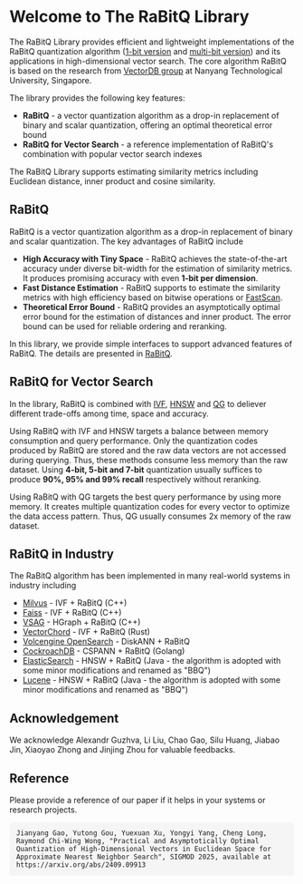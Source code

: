 # Welcome to The RaBitQ Library

The RaBitQ Library provides efficient and lightweight implementations of the RaBitQ quantization algorithm ([1-bit version](https://arxiv.org/abs/2405.12497) and [multi-bit version](https://arxiv.org/abs/2409.09913)) and its applications in high-dimensional vector search. The core algorithm RaBitQ is based on the research from [VectorDB group](https://vectordb-ntu.github.io/) at Nanyang Technological University, Singapore. 

The library provides the following key features:

* **RaBitQ** - a vector quantization algorithm as a drop-in replacement of binary and scalar quantization, offering an optimal theoretical error bound
* **RaBitQ for Vector Search** - a reference implementation of RaBitQ's combination with popular vector search indexes

The RaBitQ Library supports estimating similarity metrics including Euclidean distance, inner product and cosine similarity.

## RaBitQ 

RaBitQ is a vector quantization algorithm as a drop-in replacement of binary and scalar quantization. The key advantages of RaBitQ include

- **High Accuracy with Tiny Space** - RaBitQ achieves the state-of-the-art accuracy under diverse bit-width for the estimation of similarity metrics. It produces promising accuracy with even **1-bit per dimension**.
- **Fast Distance Estimation** - RaBitQ supports to estimate the similarity metrics with high efficiency based on bitwise operations or [FastScan](https://arxiv.org/abs/1704.07355).
- **Theoretical Error Bound** - RaBitQ provides an asymptotically optimal error bound for the estimation of distances and inner product. The error bound can be used for reliable ordering and reranking.

In this library, we provide simple interfaces to support advanced features of RaBitQ. The details are presented in [RaBitQ](rabitq/rabitq.md).

## RaBitQ for Vector Search
 In the library, RaBitQ is combined with [IVF](index/ivf.md), [HNSW](index/hnsw.md) and [QG](index/qg.md) to deliever different trade-offs among time, space and accuracy. 

Using RaBitQ with IVF and HNSW targets a balance between memory consumption and query performance. Only the quantization codes produced by RaBitQ are stored and the raw data vectors are not accessed during querying. Thus, these methods consume less memory than the raw dataset. 
Using **4-bit, 5-bit and 7-bit** quantization usually suffices to produce **90%, 95% and 99% recall** respectively without reranking. 

Using RaBitQ with QG targets the best query performance by using more memory. It creates multiple quantization codes for every vector to optimize the data access pattern. Thus, QG usually consumes 2x memory of the raw dataset. 


## RaBitQ in Industry

The RaBitQ algorithm has been implemented in many real-world systems in industry including 

- [Milvus](https://github.com/milvus-io/milvus) - IVF + RaBitQ (C++)
- [Faiss](https://github.com/facebookresearch/faiss) - IVF + RaBitQ (C++)
- [VSAG](https://github.com/antgroup/vsag) - HGraph + RaBitQ (C++)
- [VectorChord](https://github.com/tensorchord/VectorChord) - IVF + RaBitQ (Rust)
- [Volcengine OpenSearch](https://www.volcengine.com/docs/6465/1553583) - DiskANN + RaBitQ
- [CockroachDB](https://github.com/cockroachdb/cockroach) - CSPANN + RaBitQ (Golang)
- [ElasticSearch](https://github.com/elastic/elasticsearch) - HNSW + RaBitQ (Java - the algorithm is adopted with some minor modifications and renamed as "BBQ")
- [Lucene](https://github.com/apache/lucene) - HNSW + RaBitQ (Java - the algorithm is adopted with some minor modifications and renamed as "BBQ")

## Acknowledgement

We acknowledge Alexandr Guzhva, Li Liu, Chao Gao, Silu Huang, Jiabao Jin, Xiaoyao Zhong and Jinjing Zhou for valuable feedbacks. 


## Reference 
Please provide a reference of our paper if it helps in your systems or research projects.

<pre style="white-space: pre-wrap; word-break: break-word; font-family: monospace; background: #f5f5f5; padding: 1em; border-radius: 5px; font-size: 0.85em;">
Jianyang Gao, Yutong Gou, Yuexuan Xu, Yongyi Yang, Cheng Long, Raymond Chi-Wing Wong, "Practical and Asymptotically Optimal Quantization of High-Dimensional Vectors in Euclidean Space for Approximate Nearest Neighbor Search", SIGMOD 2025, available at https://arxiv.org/abs/2409.09913
</pre>
